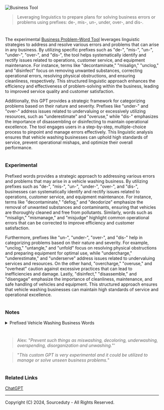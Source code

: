 ![Business Tool](https://github.com/user-attachments/assets/626332c0-43f0-4afd-9a56-de2eab413a18)

> Leveraging linguistics to prepare plans for solving business errors or problems using prefixes: de-, mis-, un-, under, over-, and dis-.

#

The experimental [Business Problem-Word Tool](https://chatgpt.com/g/g-FRrDYi0sr-business-problem-word-tool) leverages linguistic strategies to address and resolve various errors and problems that can arise in any business. By utilizing specific prefixes such as "de-", "mis-", "un-", "under-", "over-", and "dis-", the tool helps systematically identify and rectify issues related to operations, customer service, and equipment maintenance. For instance, terms like "decontaminate," "misalign," "unclog," and "disinfect" focus on removing unwanted substances, correcting operational errors, resolving physical obstructions, and ensuring cleanliness, respectively. This structured linguistic approach enhances the efficiency and effectiveness of problem-solving within the business, leading to improved service quality and customer satisfaction.

Additionally, this GPT provides a strategic framework for categorizing problems based on their nature and severity. Prefixes like "under-" and "over-" address issues related to undervaluing or excessively utilizing resources, such as "underestimate" and "overuse," while "dis-" emphasizes the importance of disassembling or disinfecting to maintain operational excellence. The tool engages users in a step-by-step, multiple-choice process to pinpoint and manage errors effectively. This linguistic analysis ensures that vehicle washing businesses can uphold high standards of service, prevent operational mishaps, and optimize their overall performance.

#
### Experimental

Prefixed words provides a strategic approach to addressing various errors and problems that may arise in a vehicle washing business. By utilizing prefixes such as "de-", "mis-", "un-", "under-", "over-", and "dis-", businesses can systematically identify and rectify issues related to operations, customer service, and equipment maintenance. For instance, terms like "decontaminate," "defog," and "deodorize" emphasize the removal of unwanted substances and contaminants, ensuring that vehicles are thoroughly cleaned and free from pollutants. Similarly, words such as "misalign," "mismanage," and "misjudge" highlight common operational errors that can be corrected to improve efficiency and customer satisfaction.

Furthermore, prefixes like "un-", "under-", "over-", and "dis-" help in categorizing problems based on their nature and severity. For example, "unclog," "untangle," and "unfold" focus on resolving physical obstructions and preparing equipment for optimal use, while "undercharge," "underestimate," and "underserve" address issues related to undervaluing services and resources. On the other hand, "overcharge," "overuse," and "overheat" caution against excessive practices that can lead to inefficiencies and damage. Lastly, "disinfect," "disassemble," and "disengage" emphasize the importance of cleanliness, maintenance, and safe handling of vehicles and equipment. This structured approach ensures that vehicle washing businesses can maintain high standards of service and operational excellence.

#
### Notes

<details><summary>Prefixed Vehicle Washing Business Words</summary>
<br>

De- (indicating removal or reversal)
- Decontaminate: Remove contaminants from the vehicle's surface.
- Defog: Clear the fog from the vehicle's windows or mirrors.
- Decalcify: Remove calcium deposits from the washing equipment.
- Deodorize: Remove unpleasant odors from the vehicle's interior.
- Deice: Remove ice from the vehicle's exterior during winter months.
- Depollute: Remove pollutants from the vehicle's exterior.
- Degrease: Remove grease from engine parts or vehicle surfaces.
- Deconstruct: Take apart damaged equipment for repair.
- Deflate: Remove air from vehicle tires if necessary.
- Deactivate: Turn off certain systems or equipment when not in use.

Mis- (indicating wrong or incorrect)
- Misalign: Incorrect alignment of washing equipment.
- Mismanage: Poor management of resources or staff.
- Misjudge: Incorrect assessment of vehicle size for wash cycles.
- Miscommunicate: Failure in communication between staff and customers.
- Misapply: Incorrect application of cleaning products.
- Misfire: Equipment not operating correctly.
- Misinterpret: Wrong understanding of customer requirements.
- Misplace: Losing track of tools or products.
- Misinform: Providing incorrect information to customers or staff.
- Mistreat: Handling vehicles or equipment inappropriately.

Un- (indicating reversal or opposite)
- Unclean: Vehicles that remain dirty after washing.
- Unclog: Clear blockages in washing equipment or drainage systems.
- Uncover: Remove protective covers from vehicles before washing.
- Untangle: Resolve tangled hoses or cables in the wash area.
- Unstain: Remove stubborn stains from the vehicle's surfaces.
- Unload: Remove items from vehicles before cleaning.
- Unlock: Open vehicle doors or compartments.
- Unbolt: Remove bolts during equipment maintenance.
- Unfold: Prepare cleaning equipment or tools for use.
- Unfasten: Release any tied-down parts of the vehicle or equipment.

Under- (indicating insufficient or below)
- Undercharge: Charge less than the actual cost of services.
- Underestimate: Insufficient assessment of time or resources needed.
- Underserve: Provide inadequate service to customers.
- Underperform: Staff or equipment not meeting performance standards.
- Understaff: Insufficient staffing to handle the volume of vehicles.
- Undermaintain: Not performing enough maintenance on equipment.
- Underutilize: Not making full use of available resources.
- Underclean: Not thoroughly cleaning vehicle surfaces.
- Underprotect: Insufficient protection of vehicle parts during cleaning.
- Undertrain: Not providing enough training for staff.

Over- (indicating excess or above)
- Overcharge: Charge more than the appropriate cost of services.
- Overestimate: Excessive assessment of time or resources needed.
- Overuse: Excessive use of cleaning products or equipment.
- Overstaff: Having more staff than necessary, leading to inefficiency.
- Overlook: Fail to notice or address specific areas of the vehicle during washing.
- Overfill: Adding too much cleaning solution or water.
- Overheat: Equipment running too hot.
- Overclean: Excessive cleaning that may damage vehicle surfaces.
- Overprotect: Using too many protective measures unnecessarily.
- Overprepare: Spending too much time getting ready.

Dis- (indicating negation or removal)
- Disinfect: Remove or kill bacteria and germs on vehicle surfaces.
- Disassemble: Take apart equipment for maintenance or repair.
- Disengage: Disconnect or release vehicle from automated wash system.
- Disapprove: Reject or not approve of certain methods or products.
- Disorganize: Create a disordered or chaotic working environment.
- Disable: Turn off malfunctioning equipment.
- Discard: Throw away used or defective items.
- Disconnect: Unplug electrical equipment when not in use.
- Displace: Move items or equipment out of the way.
- Disregard: Ignore safety protocols or customer instructions.

<br>
</details>

#

> Alex: "*Prevent such things as miswashing, decoloring, underwashing, overspending, disorganization and unwashing.*"'

> "*This custom GPT is very experimental and it could be utilized to manage or solve unseen business problems.*"

#
### Related Links

[ChatGPT](https://github.com/sourceduty/ChatGPT)

***
Copyright (C) 2024, Sourceduty - All Rights Reserved.
